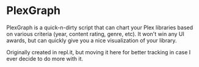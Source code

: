 # PlexGraph

PlexGraph is a quick-n-dirty script that can chart your Plex libraries based on various criteria (year, content rating, genre, etc). It won't win any UI awards, but can quickly give you a nice visualization of your library.

Originally created in repl.it, but moving it here for better tracking in case I ever decide to do more with it.